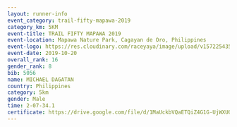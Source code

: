 ```yaml
---
layout: runner-info 
event_category: trail-fifty-mapawa-2019 
category_km: 5KM 
event-title: TRAIL FIFTY MAPAWA 2019  
event-location: Mapawa Nature Park, Cagayan de Oro, Philippines 
event-logo: https://res.cloudinary.com/raceyaya/image/upload/v1572254355/logo/trail-fifty-mapawa_fizjmb.jpg 
event-date: 2019-10-20 
overall_rank: 16
gender_rank: 8
bib: 5056
name: MICHAEL DAGATAN
country: Philippines
category: 5km
gender: Male
time: 2-07-34.1
certificate: https://drive.google.com/file/d/1MaUckbVQaETQiZ4G1G-UjWXUO64mRiNo/view?usp=sharing
---
```

